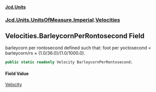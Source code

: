 #### [Jcd.Units](index.md 'index')

### [Jcd.Units.UnitsOfMeasure.Imperial](Jcd.Units.UnitsOfMeasure.Imperial.md 'Jcd.Units.UnitsOfMeasure.Imperial').[Velocities](Velocities.md 'Jcd.Units.UnitsOfMeasure.Imperial.Velocities')

## Velocities.BarleycornPerRontosecond Field

barleycorn per rontosecond defined such that: foot per yoctosecond = barleycorn/rs × (1.0/36.0)/(1.0/1000.0).

```csharp
public static readonly Velocity BarleycornPerRontosecond;
```

#### Field Value

[Velocity](Velocity.md 'Jcd.Units.UnitTypes.Velocity')